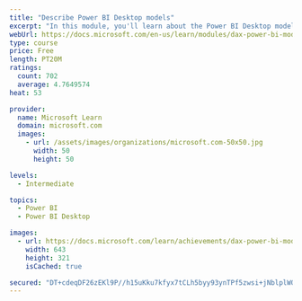 ```yaml
---
title: "Describe Power BI Desktop models"
excerpt: "In this module, you'll learn about the Power BI Desktop model structure, star schema design basics, analytics queries, and report visual configuration. This module provides a strong foundation on which you can learn to optimize model designs and add model calculations."
webUrl: https://docs.microsoft.com/en-us/learn/modules/dax-power-bi-models/
type: course
price: Free
length: PT20M
ratings:
  count: 702
  average: 4.7649574
heat: 53

provider:
  name: Microsoft Learn
  domain: microsoft.com
  images:
    - url: /assets/images/organizations/microsoft.com-50x50.jpg
      width: 50
      height: 50

levels:
  - Intermediate

topics:
  - Power BI
  - Power BI Desktop

images:
  - url: https://docs.microsoft.com/learn/achievements/dax-power-bi-models-social.png
    width: 643
    height: 321
    isCached: true

secured: "DT+cdeqDF26zEKl9P//h15uKku7kfyx7tCLh5byy93ynTPf5zwsi+jNblplWQe2Lova5JTiLL7UF8iVIskf/zIRa7et219mM6iNPy1V4JqDM9jBvi0t2RhZsBIIzESEdb63VBdPAPydNjLwNjHGT83z7h1Ve9fZrO1Ww0AfrpcLaL5zWJMI2RYKSWZ26qGPAdxyQNeVRylNma3nuWx/Kzaubz4gAmBid+CNYKF/wqDQpNnLOB2PLTp/A72L7ckQnZkfsL2Q6xlVrU+DB8RkV9i5A0EKVdAuu6laDlFjfuGvP3ksXg2MkL0gcfK1osJp63+OeHqpSzyFz49X33IDjfWV2BchN8EJuzTbOMhkxg5XR6RigplNCn6aUKsj1AYb3doAHTnHA8a20vJMATnVa+j5ufo0aTp4WqKHemEW/sD4=;NhhDpH9YL9Sl9GuZoFtcAw=="
---
```



